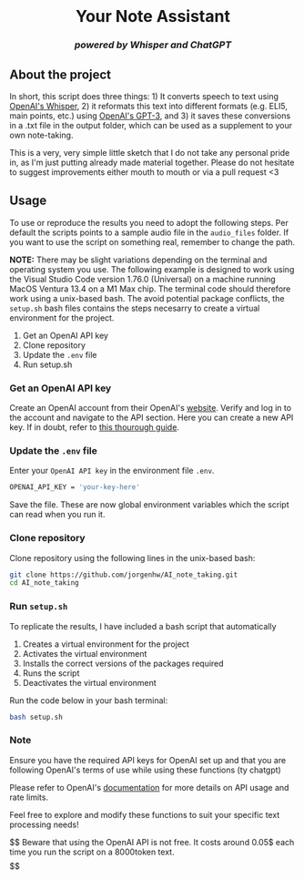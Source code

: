 <!-- PROJECT LOGO -->
<br />
<p align="center">
  <h1 align="center">Your Note Assistant</h1> 
  <h3 align="center"><i>powered by Whisper and ChatGPT</i></h3> 
  </p>
</p>

<!-- ABOUT THE PROJECT -->
## About the project
In short, this script does three things: 1) It converts speech to text using [OpenAI's Whisper](https://openai.com/research/whisper), 2) it reformats this text into different formats (e.g. ELI5, main points, etc.) using [OpenAI's GPT-3](https://beta.openai.com/signup/), and 3) it saves these conversions in a .txt file in the output folder, which can be used as a supplement to your own note-taking.

This is a very, very simple little sketch that I do not take any personal pride in, as I'm just putting already made material together. Please do not hesitate to suggest improvements either mouth to mouth or via a pull request <3 

<!-- USAGE -->
## Usage
To use or reproduce the results you need to adopt the following steps. Per default the scripts points to a sample audio file in the ```audio_files``` folder. If you want to use the script on something real, remember to change the path.

**NOTE:** There may be slight variations depending on the terminal and operating system you use. The following example is designed to work using the Visual Studio Code version 1.76.0 (Universal) on a machine running MacOS Ventura 13.4 on a M1 Max chip. The terminal code should therefore work using a unix-based bash. The avoid potential package conflicts, the ```setup.sh``` bash files contains the steps necesarry to create a virtual environment for the project.

1. Get an OpenAI API key
2. Clone repository
3. Update the ```.env``` file
4. Run setup.sh

### Get an OpenAI API key
Create an OpenAI account from their OpenAI's [website](https://openai.com/). Verify and log in to the account and navigate to the API section. Here you can create a new API key. If in doubt, refer to [this thourough guide](https://www.maisieai.com/help/how-to-get-an-openai-api-key-for-chatgpt).

### Update the ```.env``` file
Enter your ```OpenAI API key``` in the environment file ```.env```.

```bash
OPENAI_API_KEY = 'your-key-here'
```
Save the file. These are now global environment variables which the script can read when you run it.

### Clone repository

Clone repository using the following lines in the unix-based bash:

```bash
git clone https://github.com/jorgenhw/AI_note_taking.git
cd AI_note_taking
```

### Run ```setup.sh```

To replicate the results, I have included a bash script that automatically 

1. Creates a virtual environment for the project
2. Activates the virtual environment
3. Installs the correct versions of the packages required
4. Runs the script
5. Deactivates the virtual environment

Run the code below in your bash terminal:

```bash
bash setup.sh
```

### Note

Ensure you have the required API keys for OpenAI set up and that you are following OpenAI's terms of use while using these functions (ty chatgpt)

Please refer to OpenAI's [documentation](https://beta.openai.com/docs/) for more details on API usage and rate limits.

Feel free to explore and modify these functions to suit your specific text processing needs!

$$$$$$$$$$$$$$$$$$$$$$$$$$
Beware that using the OpenAI API is not free. It costs around 0.05$ each time you run the script on a 8000token text.
$$$$$$$$$$$$$$$$$$$$$$$$$$